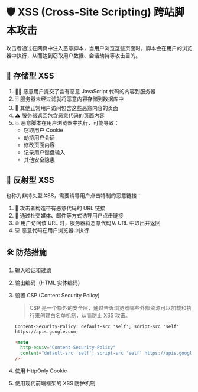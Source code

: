 # 🛡️ XSS (Cross-Site Scripting) 跨站脚本攻击

攻击者通过在网页中注入恶意脚本，当用户浏览这些页面时，脚本会在用户的浏览器中执行，从而达到窃取用户数据、会话劫持等攻击目的。

## 💾 存储型 XSS

1. 🦹‍♂️ 恶意用户提交了含有恶意 JavaScript 代码的内容到服务器
2. 🗄️ 服务器未经过滤就将恶意内容存储到数据库中
3. 👤 其他正常用户访问包含这些恶意内容的页面
4. ⚠️ 服务器返回包含恶意代码的页面内容
5. 💥 恶意脚本在用户浏览器中执行，可能导致：
   - 窃取用户 Cookie
   - 劫持用户会话
   - 修改页面内容
   - 记录用户键盘输入
   - 其他安全隐患

## 🔄 反射型 XSS

也称为非持久型 XSS，需要诱导用户点击特制的恶意链接：

1. 🔗 攻击者构造带有恶意代码的 URL 链接
2. 📧 通过社交媒体、邮件等方式诱导用户点击链接
3. 🌐 用户访问该 URL 时，服务器将恶意代码从 URL 中取出并返回
4. 💻 恶意代码在用户浏览器中执行

## 🛠️ 防范措施

1. 输入验证和过滤
2. 输出编码（HTML 实体编码）
3. 设置 CSP (Content Security Policy)

   > CSP 是一个额外的安全层，通过告诉浏览器哪些外部资源可以加载和执行来创建白名单机制，从而防止 XSS 攻击。

   ```http
   Content-Security-Policy: default-src 'self'; script-src 'self' https://apis.google.com;
   ```

   ```html
   <meta
     http-equiv="Content-Security-Policy"
     content="default-src 'self'; script-src 'self' https://apis.google.com;"
   />
   ```

4. 使用 HttpOnly Cookie
5. 使用现代前端框架的 XSS 防护机制
